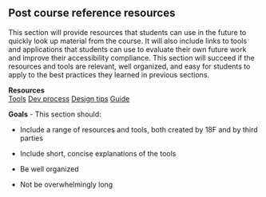 Post course reference resources 
--------------------------------

This section will provide resources that students can use in the future
to quickly look up material from the course. It will also include links
to tools and applications that students can use to evaluate their own
future work and improve their accessibility compliance. This section
will succeed if the resources and tools are relevant, well organized,
and easy for students to apply to the best practices they learned in
previous sections.

**Resources**\
[Tools](http://18f.github.io/hackathons/a11yhack/tools/)
[Dev
process](https://docs.google.com/document/d/1zLLpv7ee9yTGN7P80h-Q6LzqTSeu3EDfxCB0kl7R1H4/edit#heading=h.z1h318p3zjnn)
[Design
tips](https://docs.google.com/document/d/10k_B_52B-0B2EohWRoBnSdZxVgmIrUwhYOd-N34OzCk/edit)
[Guide](http://18f.github.io/accessibility/)

**Goals** - This section should:

-   Include a range of resources and tools, both created by 18F and by third parties

-   Include short, concise explanations of the tools

-   Be well organized

-   Not be overwhelmingly long